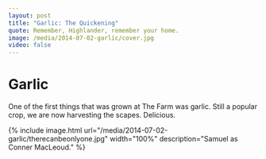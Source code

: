 ```yaml
---
layout: post
title: "Garlic: The Quickening"
quote: Remember, Highlander, remember your home.
image: /media/2014-07-02-garlic/cover.jpg
video: false
---
```


# Garlic

One of the first things that was grown at The Farm was garlic.  Still a popular crop, we are now harvesting the scapes.  Delicious.

{% include image.html url="/media/2014-07-02-garlic/therecanbeonlyone.jpg" width="100%" description="Samuel as Conner MacLeoud." %}

